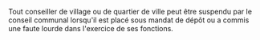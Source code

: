 Tout conseiller de village ou de quartier de ville peut être suspendu par le conseil communal lorsqu'il est placé sous mandat de dépôt ou a commis une faute lourde dans l'exercice de ses fonctions.